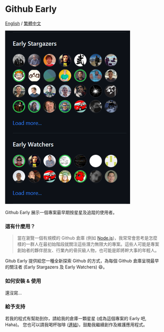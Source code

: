# Github Early

[English](../README.md) / [繁體中文](.)

![](./images/show.png)

Github Early 展示一個專案最早期按星星及追蹤的使用者。

### 這有什麼用？

> 當在瀏覽一個有規模的 Github 倉庫 (例如 [Node.js](https://github.com/nodejs/node))，我常常會思考是怎麼樣的一群人在最初始階段就關注這些潛力無限大的專案。這些人可能是專案創始者的夥伴朋友、行業內的骨灰級人物，也可能是即將幹大事的年輕人。

Gitub Early 提供給您一種全新探索 Github 的方式，為每個 Github 倉庫呈現最早的關注者 (Early Stargazers 及 Early Watchers) 😄。

### 如何安裝 & 使用

還沒寫...

### 給予支持

若我的程式有幫助到你，請給我的倉庫一顆星星 (成為這個專案的 Early 吧, Haha)。
您也可以請我喝杯咖啡 ([連結](https://www.buymeacoffee.com/dalufish))，鼓勵我繼續創作及維護應用程式。